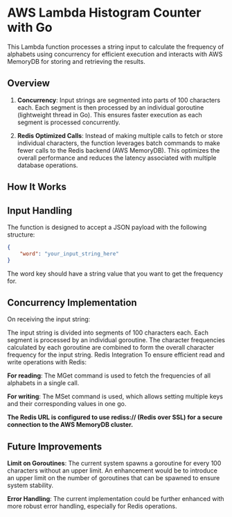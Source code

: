 # AWS Lambda Histogram Counter with Go
This Lambda function processes a string input to calculate the frequency of alphabets using concurrency for efficient execution and interacts with AWS MemoryDB for storing and retrieving the results.

## Overview
1. **Concurrency**: Input strings are segmented into parts of 100 characters each. Each segment is then processed by an individual goroutine (lightweight thread in Go). This ensures faster execution as each segment is processed concurrently.

2. **Redis Optimized Calls**: Instead of making multiple calls to fetch or store individual characters, the function leverages batch commands to make fewer calls to the Redis backend (AWS MemoryDB). This optimizes the overall performance and reduces the latency associated with multiple database operations.

## How It Works
## Input Handling
The function is designed to accept a JSON payload with the following structure:

```json
{
    "word": "your_input_string_here"
}
```

The word key should have a string value that you want to get the frequency for.

## Concurrency Implementation
On receiving the input string:

The input string is divided into segments of 100 characters each.
Each segment is processed by an individual goroutine.
The character frequencies calculated by each goroutine are combined to form the overall character frequency for the input string.
Redis Integration
To ensure efficient read and write operations with Redis:

**For reading**: The MGet command is used to fetch the frequencies of all alphabets in a single call.

**For writing**: The MSet command is used, which allows setting multiple keys and their corresponding values in one go.

**The Redis URL is configured to use rediss:// (Redis over SSL) for a secure connection to the AWS MemoryDB cluster.**

## Future Improvements
**Limit on Goroutines**: The current system spawns a goroutine for every 100 characters without an upper limit. An enhancement would be to introduce an upper limit on the number of goroutines that can be spawned to ensure system stability.

**Error Handling**: The current implementation could be further enhanced with more robust error handling, especially for Redis operations.
